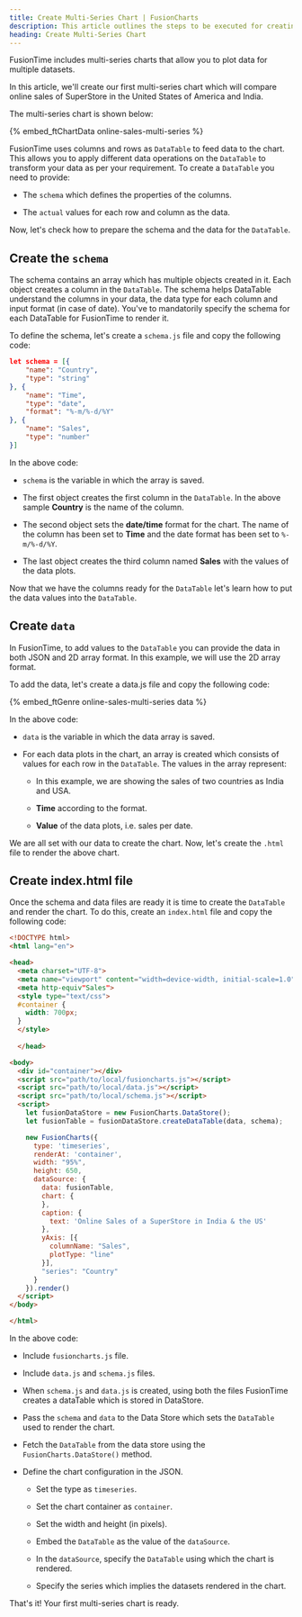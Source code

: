 ```yaml
---
title: Create Multi-Series Chart | FusionCharts
description: This article outlines the steps to be executed for creating a multi-series chart.
heading: Create Multi-Series Chart
---
```


FusionTime includes multi-series charts that allow you to plot data for multiple datasets. 

In this article, we'll create our first multi-series chart which will compare online sales of SuperStore in the United States of America and India. 

The multi-series chart is shown below:

{% embed_ftChartData online-sales-multi-series %}

FusionTime uses columns and rows as `DataTable` to feed data to the chart. This allows you to apply different data operations on the `DataTable` to transform your data as per your requirement. To create a `DataTable` you need to provide:

* The `schema` which defines the properties of the columns.  

* The `actual` values for each row and column as the data.

Now, let's check how to prepare the schema and the data for the `DataTable`.

## Create the `schema`

The schema contains an array which has multiple objects created in it. Each object creates a column in the `DataTable`. The schema helps DataTable understand the columns in your data, the data type for each column and input format (in case of date). You've to mandatorily specify the schema for each DataTable for FusionTime to render it.

To define the schema, let's create a `schema.js` file and copy the following code:

```JSON
let schema = [{
    "name": "Country",
    "type": "string"
}, {
    "name": "Time",
    "type": "date",
    "format": "%-m/%-d/%Y"
}, {
    "name": "Sales",
    "type": "number"
}]
```

In the above code:

* `schema` is the variable in which the array is saved.

* The first object creates the first column in the `DataTable`. In the above sample **Country** is the name of the column.

* The second object sets the **date/time** format for the chart. The name of the column has been set to **Time** and the date format has been set to `%-m/%-d/%Y`.

* The last object creates the third column named **Sales** with the values of the data plots.

Now that we have the columns ready for the `DataTable` let's learn how to put the data values into the `DataTable`.

## Create `data`

In FusionTime, to add values to the `DataTable` you can provide the data in both JSON and 2D array format. In this example, we will use the 2D array format.

To add the data, let's create a data.js file and copy the following code:

{% embed_ftGenre online-sales-multi-series data %}

In the above code:

* `data` is the variable in which the data array is saved.

* For each data plots in the chart, an array is created which consists of values for each row in the `DataTable`. The values in the array represent:

    * In this example, we are showing the sales of two countries as India and USA.

    * **Time** according to the format.

    * **Value** of the data plots, i.e. sales per date.

We are all set with our data to create the chart. Now, let's create the `.html` file to render the above chart.

## Create index.html file

Once the schema and data files are ready it is time to create the `DataTable` and render the chart. To do this, create an `index.html` file and copy the following code: 

```HTML
<!DOCTYPE html>
<html lang="en">

<head>
  <meta charset="UTF-8">
  <meta name="viewport" content="width=device-width, initial-scale=1.0">
  <meta http-equiv"Sales">
  <style type="text/css">
  #container {
    width: 700px;
  }
  </style>
  
  </head>

<body>
  <div id="container"></div>
  <script src="path/to/local/fusioncharts.js"></script>
  <script src="path/to/local/data.js"></script>
  <script src="path/to/local/schema.js"></script>
  <script>
    let fusionDataStore = new FusionCharts.DataStore();
    let fusionTable = fusionDataStore.createDataTable(data, schema);

    new FusionCharts({
      type: 'timeseries',
      renderAt: 'container',
      width: "95%",
      height: 650,
      dataSource: {
        data: fusionTable,
        chart: {
        },
        caption: {
          text: 'Online Sales of a SuperStore in India & the US'
        },
        yAxis: [{
          columnName: "Sales",
          plotType: "line"
        }],
        "series": "Country"
      }
    }).render()
  </script>
</body>

</html>
```

In the above code:

* Include `fusioncharts.js` file.

* Include `data.js` and `schema.js` files.

* When `schema.js` and `data.js` is created, using both the files FusionTime creates a dataTable which is stored in DataStore. 

* Pass the `schema` and `data` to the Data Store which sets the `DataTable` used to render the chart.

* Fetch the `DataTable` from the data store using the `FusionCharts.DataStore()` method.

* Define the chart configuration in the JSON.

    * Set the type as `timeseries`.

    * Set the chart container as `container`.

    * Set the width and height (in pixels).

    * Embed the `DataTable` as the value of the `dataSource`.

    * In the `dataSource`, specify the `DataTable` using which the chart is rendered.

    * Specify the series which implies the datasets rendered in the chart.

That's it! Your first multi-series chart is ready.